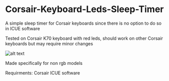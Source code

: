 # Corsair-Keyboard-Leds-Sleep-Timer

A simple sleep timer for Corsair keyboards since there is no option to do so in ICUE software

Tested on Corsair K70 keyboard with red leds, should work on other Corsair keyboards but may require minor changes

![alt text](https://i.imgur.com/PoDi8xc.png?1)

Made specifically for non rgb models

Requirments: Corsair ICUE software
